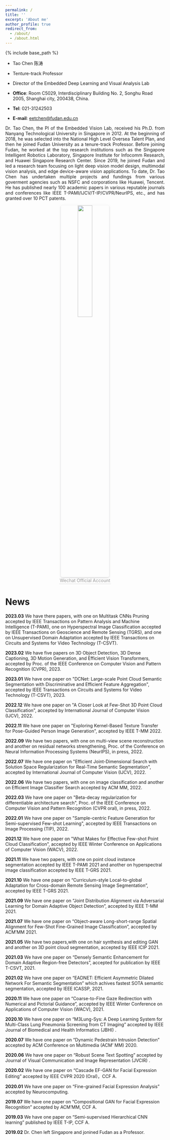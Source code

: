 ```yaml
---
permalink: /
title: ''
excerpt: 'About me'
author_profile: true
redirect_from:
  - /about/
  - /about.html
---
```


{% include base_path %}

- Tao Chen 陈涛

- Tenture-track Professor

- Director of the Embedded Deep Learning and Visual Analysis Lab

- **Office**: Room C5029, Interdisciplinary Building No. 2, Songhu Road 2005, Shanghai city, 200438, China.

- **Tel**: 021-31242503

- **E-mail**: eetchen@fudan.edu.cn
<p class='intro'>
Dr. Tao Chen, the PI of the Embedded Vision Lab, received his Ph.D. from Nanyang Technological University in Singapore in 2012. At the beginning of 2018, he was selected into the National High Level Oversea Talent Plan, and then he joined Fudan University as a tenure-track Professor. Before joining Fudan, he worked at the top research institutions such as the Singapore Intelligent Robotics Laboratory, Singapore Institute for Infocomm Research, and Huawei Singapore Research Center. Since 2019, he joined Fudan and led a research team focusing on light deep vision model design, multimodal vision analysis, and edge device-aware vision applications. To date, Dr. Tao Chen has undertaken multiple projects and fundings from various goverment agencies such as NSFC and corporations like Huawei, Tencent. He has published nearly 100 academic papers in various reputable journals and conferences like IEEE T-PAMI/IJCV/T-IP/CVPR/NeurIPS, etc., and has granted over 10 PCT patents.
</p>
<style type="text/css" rel="stylesheet">
.intro { 
    text-align: justify;
    }
</style>

<center>
    <img style="border-radius: 0.3125em;
    box-shadow: 0 2px 4px 0 rgba(34,36,38,.12),0 2px 10px 0 rgba(34,36,38,.08); width:30%;" 
    src="{{ base_path }}/images/wechat.jpg">
    <br>
    <div style="color:orange; border-bottom: 1px solid #d9d9d9;
    display: inline-block;
    color: #999;
    padding: 2px;">Wechat Official Account</div>
</center>

# News

**2023.03** We have there papers, with one on Multitask CNNs Pruning accepted by IEEE Transactions on Pattern Analysis and Machine Intelligence (T-PAMI), one on Hyperspectral lmage Classification accepted by IEEE Transactions on Geoscience and Remote Sensing (TGRS), and one on Unsupervised Domain Adaptation accepted by IEEE Transactions on Circuits and Systems for Video Technology (T-CSVT).

**2023.02** We have five papers on 3D Object Detection, 3D Dense Captioning, 3D Motion Generation, and Efficient Vision Transformers, accepted by Proc. of the IEEE Conference on Computer Vision and Pattern Recognition (CVPR), 2023.

**2023.01** We have one paper on "DCNet: Large-scale Point Cloud Semantic Segmentation with Discriminative and Efficient Feature Aggregation", accepted by IEEE Transactions on Circuits and Systems for Video Technology (T-CSVT), 2023.

**2022.12** We have one paper on "A Closer Look at Few-Shot 3D Point Cloud Classification", accepted by International Journal of Computer Vision (IJCV), 2022.

**2022.11** We have one paper on "Exploring Kernel-Based Texture Transfer for Pose-Guided Person Image Generation", accepted by IEEE T-MM 2022.

**2022.09** We have two papers, with one on multi-view scene reconstruction and another on residual networks strengthening, Proc. of the Conference on Neural Information Processing Systems (NeurIPS), in press, 2022.

**2022.07** We have one paper on "Efficient Joint-Dimensional Search with Solution Space Regularization for Real-Time Semantic Segmentation", accepted by International Journal of Computer Vision (IJCV), 2022.

**2022.06** We have two papers, with one on image classification and another on Efficient Image Classifier Search accepted by ACM MM, 2022.

**2022.03** We have one paper on "Beta-decay regularization for differentiable architecture search", Proc. of the IEEE Conference on Computer Vision and Pattern Recognition (CVPR oral), in press, 2022.

**2022.01** We have one paper on "Sample-centric Feature Generation for Semi-supervised Few-shot Learning", accepted by IEEE Transactions on Image Processing (TIP), 2022.

**2021.12** We have one paper on "What Makes for Effective Few-shot Point Cloud Classification", accepted by IEEE Winter Conference on Applications of Computer Vision (WACV), 2022.

**2021.11** We have two papers, with one on point cloud instance segmentation accepted by IEEE T-PAMI 2021 and another on hyperspectral image classification accepted by IEEE T-GRS 2021.

**2021.10** We have one paper on “Curriculum-style Local-to-global Adaptation for Cross-domain Remote Sensing Image Segmentation”, accepted by IEEE T-GRS 2021.

**2021.09** We have one paper on “Joint Distribution Alignment via Adversarial Learning for Domain Adaptive Object Detection”, accepted by IEEE T-MM 2021.

**2021.07** We have one paper on “Object-aware Long-short-range Spatial Alignment for Few-Shot Fine-Grained Image Classification”, accepted by ACM’MM 2021.

**2021.05** We have two papers,with one on hair synthesis and editing GAN and another on 3D point cloud segmentation, accepted by IEEE ICIP 2021.

**2021.03** We have one paper on “Densely Semantic Enhancement for Domain Adaptive Region-free Detectors”, accepted for publication by IEEE T-CSVT, 2021.

**2021.02** We have one paper on “EADNET: Efficient Asymmetric Dilated Network For Semantic Segmentation” which achives fastest SOTA semantic segmentation, accepted by IEEE ICASSP, 2021.

**2020.11** We have one paper on “Coarse-to-Fine Gaze Redirection with Numerical and Pictorial Guidance”, accepted by IEEE Winter Conference on Applications of Computer Vision (WACV), 2021.

**2020.10** We have one paper on “M3Lung-Sys: A Deep Learning System for Multi-Class Lung Pneumonia Screening from CT Imaging” accepted by IEEE Journal of Biomedical and Health Informatics (JBHI) .

**2020.07** We have one paper on “Dynamic Pedestrain Intrusion Detection” accepted by ACM Conference on Multimedia (ACM’ MM) 2020.

**2020.06** We have one paper on “Robust Scene Text Spotting” accepted by Journal of Visual Communication and Image Representation (JVCIR) .

**2020.02** We have one paper on “Cascade EF-GAN for Facial Expression Editing” accepted by IEEE CVPR 2020 (Oral)，CCF A.

**2020.01** We have one paper on “Fine-grained Facial Expression Analysis” accepted by Neurocomputing.

**2019.07** We have one paper on “Compositional GAN for Facial Expression Recognition” accepted by ACM’MM, CCF A.

**2019.03** We have one paper on “Semi-supervised Hierarchical CNN learning” published by IEEE T-IP, CCF A.

**2019.02** Dr. Chen left Singapore and jonined Fudan as a Professor.
